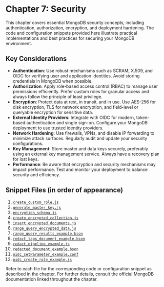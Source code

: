 # Chapter 7: Security

This chapter covers essential MongoDB security concepts, including authentication, authorization, encryption, and deployment hardening. The code and configuration snippets provided here illustrate practical implementations and best practices for securing your MongoDB environment.

## Key Considerations

- **Authentication**: Use robust mechanisms such as SCRAM, X.509, and OIDC for verifying user and application identities. Avoid storing credentials in MongoDB when possible.
- **Authorization**: Apply role-based access control (RBAC) to manage user permissions efficiently. Prefer custom roles for granular access and always follow the principle of least privilege.
- **Encryption**: Protect data at rest, in transit, and in use. Use AES-256 for disk encryption, TLS for network encryption, and field-level or queryable encryption for sensitive data.
- **External Identity Providers**: Integrate with OIDC for modern, token-based authentication and single sign-on. Configure your MongoDB deployment to use trusted identity providers.
- **Network Hardening**: Use firewalls, VPNs, and disable IP forwarding to minimize attack surfaces. Regularly audit and update your security configurations.
- **Key Management**: Store master and data keys securely, preferably using an external key management service. Always have a recovery plan for lost keys.
- **Performance**: Be aware that encryption and security mechanisms may impact performance. Test and monitor your deployment to balance security and efficiency.

## Snippet Files (in order of appearance)

1. [`create_custom_role.js`](./create_custom_role.js)
2. [`generate_master_key.js`](./generate_master_key.js)
3. [`encryption_schema.js`](./encryption_schema.js)
4. [`create_encrypted_collection.js`](./create_encrypted_collection.js)
5. [`insert_encrypted_documents.js`](./insert_encrypted_documents.js)
6. [`range_query_encrypted_data.js`](./range_query_encrypted_data.js)
7. [`range_query_results_example.bson`](./range_query_results_example.bson)
8. [`redact_tags_document_example.bson`](./redact_tags_document_example.bson)
9. [`redact_pipeline_example.js`](./redact_pipeline_example.js)
10. [`redacted_document_example.bson`](./redacted_document_example.bson)
11. [`oidc_setParameter_example.conf`](./oidc_setParameter_example.conf)
12. [`oidc_create_role_example.js`](./oidc_create_role_example.js)

Refer to each file for the corresponding code or configuration snippet as described in the chapter. For further details, consult the official MongoDB documentation linked throughout the chapter.
